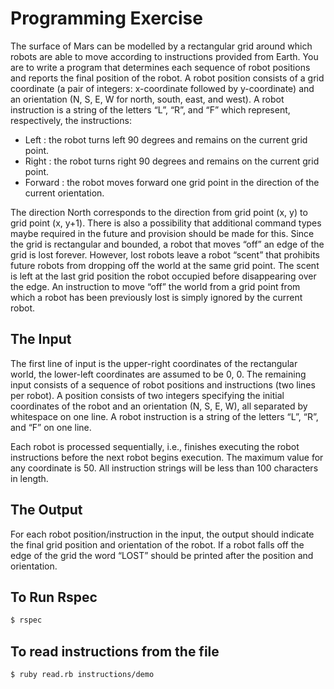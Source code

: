 # Programming Exercise

The surface of Mars can be modelled by a rectangular grid around which robots are able to move according to instructions
provided from Earth. You are to write a program that determines each sequence of robot positions and reports the final
position of the robot. A robot position consists of a grid coordinate (a pair of integers: x-coordinate followed by
y-coordinate) and an orientation (N, S, E, W for north, south, east, and west). A robot instruction is a string of
the letters “L”, “R”, and “F” which represent, respectively, the instructions:

* Left : the robot turns left 90 degrees and remains on the current grid point.
* Right : the robot turns right 90 degrees and remains on the current grid point.
* Forward : the robot moves forward one grid point in the direction of the current orientation.

The direction North corresponds to the direction from grid point (x, y) to grid point (x, y+1). There is also
a possibility that additional command types maybe required in the future and provision should be made for this.
Since the grid is rectangular and bounded, a robot that moves “off” an edge of the grid is lost forever. However,
lost robots leave a robot “scent” that prohibits future robots from dropping off the world at the same grid point.
The scent is left at the last grid position the robot occupied before disappearing over the edge. An instruction to move
“off” the world from a grid point from which a robot has been previously lost is simply ignored by the current robot.

## The Input
The first line of input is the upper-right coordinates of the rectangular world, the lower-left coordinates are assumed
to be 0, 0. The remaining input consists of a sequence of robot positions and instructions (two lines per robot).
A position consists of two integers specifying the initial coordinates of the robot and an orientation (N, S, E, W), all
separated by whitespace on one line. A robot instruction is a string of the letters “L”, “R”, and “F” on one line.

Each robot is processed sequentially, i.e., finishes executing the robot instructions before the next robot begins execution.
The maximum value for any coordinate is 50. All instruction strings will be less than 100 characters in length.

## The Output
For each robot position/instruction in the input, the output should indicate the final grid position and orientation of
the robot. If a robot falls off the edge of the grid the word “LOST” should be printed after the position and orientation.

## To Run Rspec
```sh
$ rspec
```
## To read instructions from the file
```sh
$ ruby read.rb instructions/demo
```